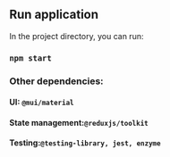 
## Run application

In the project directory, you can run:

### `npm start`

### Other dependencies:
#### UI: `@mui/material`
#### State management:`@reduxjs/toolkit`
#### Testing:`@testing-library, jest, enzyme`


